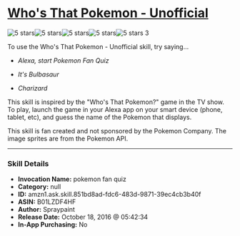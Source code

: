 # [Who's That Pokemon - Unofficial](http://alexa.amazon.com/#skills/amzn1.ask.skill.851bd8ad-fdc6-483d-9871-39ec4cb3b40f)
![5 stars](../../images/ic_star_black_18dp_1x.png)![5 stars](../../images/ic_star_black_18dp_1x.png)![5 stars](../../images/ic_star_black_18dp_1x.png)![5 stars](../../images/ic_star_black_18dp_1x.png)![5 stars](../../images/ic_star_black_18dp_1x.png) 3

To use the Who's That Pokemon - Unofficial skill, try saying...

* *Alexa, start Pokemon Fan Quiz*

* *It's Bulbasaur*

* *Charizard*

This skill is inspired by the "Who's That Pokemon?" game in the TV show. To play, launch the game in your Alexa app on your smart device (phone, tablet, etc), and guess the name of the Pokemon that displays. 

This skill is fan created and not sponsored by the Pokemon Company. The image sprites are from the Pokemon API.

***

### Skill Details

* **Invocation Name:** pokemon fan quiz
* **Category:** null
* **ID:** amzn1.ask.skill.851bd8ad-fdc6-483d-9871-39ec4cb3b40f
* **ASIN:** B01LZDF4HF
* **Author:** Spraypaint
* **Release Date:** October 18, 2016 @ 05:42:34
* **In-App Purchasing:** No
